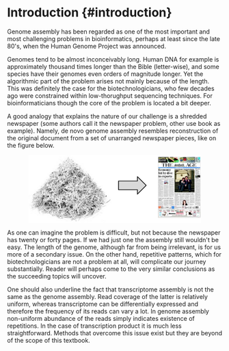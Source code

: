 # Introduction {#introduction}

Genome assembly has been regarded as one of the most important and most challenging problems in bioinformatics, perhaps at least since the late 80's, when the Human Genome Project was announced.

Genomes tend to be almost inconceivably long. Human DNA for example is approximately thousand times longer than the Bible (letter-wise), and some species have their genomes even orders of magnitude longer. Yet the algorithmic part of the problem arises not mainly because of the length. This was definitely the case for the biotechnologicians, who few decades ago were constrained within low-thorughput sequencing techniques. For bioinformaticians though the core of the problem is located a bit deeper.

A good analogy that explains the nature of our challenge is a shredded newspaper (some authors call it the newspaper problem, other use book as example). Namely, de novo genome assembly resembles reconstruction of the original document from a set of unarranged newspaper pieces, like on the figure below. 

<img src="img/intro_assembly.png" width="80%" style="display: block; margin: auto;" />

As one can imagine the problem is difficult, but not because the newspaper has twenty or forty pages. If we had just one the assembly still wouldn't be easy. The length of the genome, although far from being irrelevant, is for us more of a secondary issue. On the other hand, repetitive patterns, which for biotechnologicians are not a problem at all, will complicate our journey substantially. Reader will perhaps come to the very similar conclusions as the succeeding topics will uncover.

One should also underline the fact that transcriptome assembly is not the same as the genome assembly. Read coverage of the latter is relatively uniform, whereas transcriptome can be differentially expressed and therefore the frequency of its reads can vary a lot. In genome assembly non-uniform abundance of the reads simply indicates existence of repetitions. In the case of transcription product it is much less straightforward. Methods that overcome this issue exist but they are beyond of the scope of this textbook.
